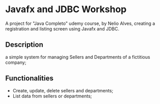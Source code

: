 # Javafx and JDBC Workshop
A project for "Java Completo" udemy course, by Nelio Alves, creating a registration and listing screen using Javafx and JDBC.

## Description
a simple system for managing Sellers and Departments of a fictitious company;

## Functionalities
- Create, update, delete sellers and departments;
- List data from sellers or departments;
